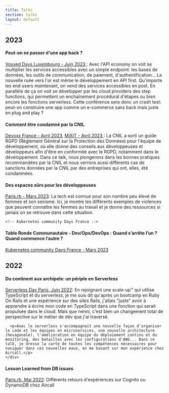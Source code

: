 ```yaml
---
title: Talks
section: talks
layout: default
---
```


<div class="hfeed">

  <!-- 2023 -->
  <div class="hentry post project-batch-title">
    <h2>2023</h2>
  </div>

  <!-- Open Source Startup Podcast -->
  <div class="hentry post project-batch-title">
    <h4>Peut-on se passer d'une app back ?</h4>
    <div class="entry-summary">
      <p>
        <a class="talk-title" href="https://www.youtube.com/watch?v=Fk6j20uxsQA&pp=ygUPanVsaWV0dGUgYXVkZW1h" target="_blank">
        Voxxed Days Luxembourg - Juin 2023
        </a>: 
        Avec l'API economy on voit se multiplier les services accessibles avec un simple endpoint: les bases de données, les outils de communication, de paiement, d'authentification... La nouvelle ruée vers l'or est même le développement en API first. Qu'importe les end users maintenant, on vend des services accessibles en post. En parallèle de ça on voit se développer par les cloud providers des step functions, qui permettent un enchaînement procédural d'étapes ou bien encore les fonctions serverless. Cette conférence sera donc un crash test: peut-on construire une app comme un e-commerce sans back mais juste en plug and play ?
      </p>
    </div>
  </div>
  
  <!-- Devoxx France -->
  <div class="hentry post project-batch-title">
    <h4>Comment être condamné par la CNIL</h4>
    <div class="entry-summary">
      <p>
        <a class="talk-title" href="https://www.youtube.com/watch?v=0YUIAG46HXI&t=1s&pp=ygUPanVsaWV0dGUgYXVkZW1h" target="_blank">
        Devoxx France - Avril 2023</a>,
        <a class="talk-title" href="https://www.youtube.com/watch?v=beIf5b7I8Jg&pp=ygUPanVsaWV0dGUgYXVkZW1h" target="_blank">MiXiT - Avril 2023
        </a>: La CNIL a sorti un guide RGPD (Règlement Général sur la Protection des Données) pour l'équipe de développement, où elle donne des conseils aux développeuses et développeurs afin d'être en conformité avec le RGPD, notamment dans le développement. Dans ce talk, nous plongerons dans les bonnes pratiques recommandées par la CNIL et nous verrons aussi différents cas de sanctions données par la CNIL par des entreprises qui ont, elles, été condamnées.</p>
    </div>
  </div>

  <!-- Des espaces sûrs pour les développeuses -->
  <div class="hentry post project-batch-title">
    <h4>Des espaces sûrs pour les développeuses</h4>
    <div class="entry-summary">
      <p><a class="talk-title" href="https://www.youtube.com/watch?v=ZFc4IaGDvsQ&t=3s" target="_blank">Paris.rb - Mars 2023</a>: La tech est connue pour son nombre peu élevé de femmes et son sexisme. Ici, je montre les différents exemples de violences que peuvent connaître les femmes au travail et je donne des ressources si jamais on se retrouve dans cette situation.</p>
    </div>
  </div>

    <!-- Kubernetes community Days France -->
  <div class="hentry post project-batch-title">
    <h4>Table Ronde Communautaire - Dev/Ops/DevOps : Quand s’arrête l’un ? Quand commence l’autre ?</h4>
    <div class="entry-summary">
      <p>
        <a class="talk-title" href="https://www.youtube.com/watch?v=aHMyT70ykTk" target="_blank">
        Kubernetes community Days France - Mars 2023</a>
      </p>
    </div>
  </div>

  <!-- 2022 -->
  <div class="hentry post project-batch-title">
    <h2>2022</h2>
  </div>

  <!-- Serverless Day Paris -->
  <div class="hentry post project-batch-title">
    <h4>Du continent aux archipels: un périple en Serverless</h4>
    <div class="entry-summary">
      <p>
      <a class="talk-title" href="https://youtu.be/9Y5pNsBcZ2Y" target="_blank">Serverless Day Paris, Juin 2022</a>:
      En rejoignant une scale-up™ qui utilise TypeScript et du serverless, je me suis dit qu'après un bootcamp en Ruby On Rails et une expérience sur des sites Rails, j'allais "juste" avoir à apprendre à écrire mon code en TypeScript dans une fonction qui serait propulsée dans le cloud. Mais que nenni, c'est bien un changement total de perspective sur le métier de dév que j'ai traversé.</p>

      <p>Avec le serverless s'accompagnait une nouvelle façon d'organiser le code et les équipes en microservices, une nouvelle architecture (hexagonale), l'amélioration en équipe du déploiement continu et du monitoring, des batailles avec les configurations d'AWS... Dans ce talk, je dresse la carte de toutes les compétences nécessaires pour naviguer dans ces nouvelles eaux, en me basant sur mon expérience chez Aircall.</p>
    </div>
  </div>

  <!-- Paris.rb -->
  <div class="hentry post project-batch-title">
    <h4>Lesson Learned from DB issues</h4>
    <div class="entry-summary">
      <p>
      <a class="talk-title" href="https://www.youtube.com/watch?v=OS7lsnN6j8U" target="_blank">Paris.rb, Mai 2022</a>:
      Différents retours d'expériences sur Cognito ou DynamoDB chez Aircall
      </p>
    </div>
  </div>